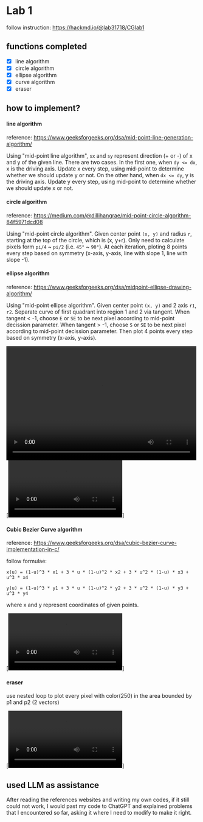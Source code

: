 # Lab 1
follow instruction: https://hackmd.io/@lab31718/CGlab1

## functions completed
- [X] line algorithm
- [X] circle algorithm
- [X] ellipse algorithm
- [X] curve algorithm
- [X] eraser

## how to implement?
#### line algorithm
reference: <https://www.geeksforgeeks.org/dsa/mid-point-line-generation-algorithm/>

Using "mid-point line algorithm", `sx` and `sy` represent direction (+ or -) of x and y of the given line. There are two cases. In the first one, when `dy <= dx`, x is the driving axis. Update x every step, using mid-point to determine whether we should update y or not. On the other hand, when `dx <= dy`, y is the driving axis. Update y every step, using mid-point to determine whether we should update x or not.

#### circle algorithm
reference: <https://medium.com/@dillihangrae/mid-point-circle-algorithm-84f5971dcd08>

Using "mid-point circle algorithm". Given center point `(x, y)` and radius `r`, starting at the top of the circle, which is  (x, y+r). Only need to calculate pixels form `pi/4` ~ `pi/2` (i.e. `45°` ~ `90°`). At each iteration, ploting 8 points every step based on symmetry (x-axis, y-axis, line with slope 1, line with slope -1).

#### ellipse algorithm
reference: <https://www.geeksforgeeks.org/dsa/midpoint-ellipse-drawing-algorithm/>

Using "mid-point ellipse algorithm". Given center point `(x, y)` and 2 axis `r1`, `r2`. Separate curve of first quadrant into region 1 and 2 via tangent. When tangent < -1, choose `E` or `SE` to be next pixel according to mid-point decission parameter. When tangent > -1, choose `S` or `SE` to be next pixel according to mid-point decission parameter. Then plot 4 points every step based on symmetry (x-axis, y-axis).

<video src="video/ellipse.mp4" controls="controls" width="500" height="300"></video>
[![ellipse demo](https://raw.githubusercontent.com/mag-galaxy/3D-Computer-Graphics/blob/main/Lab_1/video/ellipse.mp4)]

#### Cubic Bezier Curve algorithm
reference: <https://www.geeksforgeeks.org/dsa/cubic-bezier-curve-implementation-in-c/>

follow formulae: 

`x(u) = (1-u)^3 * x1 + 3 * u * (1-u)^2 * x2 + 3 * u^2 * (1-u) * x3 + u^3 * x4`

`y(u) = (1-u)^3 * y1 + 3 * u * (1-u)^2 * y2 + 3 * u^2 * (1-u) * y3 + u^3 * y4`

where x and y represent coordinates of given points.

[![bezier curve demo](https://raw.githubusercontent.com/mag-galaxy/3D-Computer-Graphics/blob/main/Lab_1/video/curve.mp4)]

#### eraser
use nested loop to plot every pixel with color(250) in the area bounded by p1 and p2 (2 vectors)

[![eraser demo](https://raw.githubusercontent.com/mag-galaxy/3D-Computer-Graphics/blob/main/Lab_1/video/eraser.mp4)]

## used LLM as assistance
After reading the references websites and writing my own codes, if it still could not work, I would past my code to ChatGPT and explained problems that I encountered so far, asking it where I need to modify to make it right.
